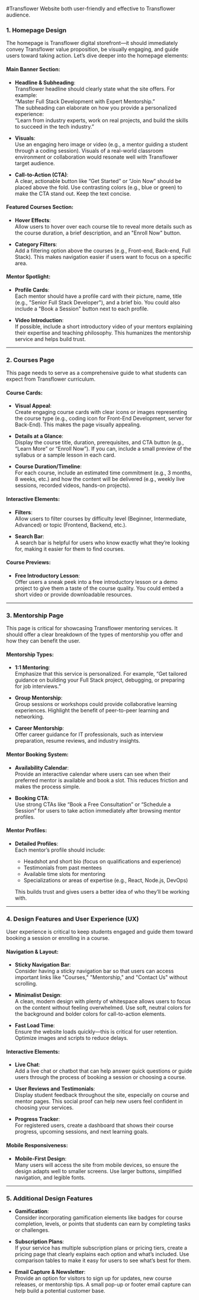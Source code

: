 #Transflower  Website both user-friendly and effective to Transflower audience.

### 1. **Homepage Design**  
The homepage is Transflower digital storefront—it should immediately convey Transflower value proposition, be visually engaging, and guide users toward taking action. Let’s dive deeper into the homepage elements:

#### **Main Banner Section**:
- **Headline & Subheading**:  
  Transflower headline should clearly state what the site offers. For example:  
  “Master Full Stack Development with Expert Mentorship.”  
  The subheading can elaborate on how you provide a personalized experience:  
  “Learn from industry experts, work on real projects, and build the skills to succeed in the tech industry.”
  
- **Visuals**:  
  Use an engaging hero image or video (e.g., a mentor guiding a student through a coding session). Visuals of a real-world classroom environment or collaboration would resonate well with Transflower target audience.

- **Call-to-Action (CTA)**:  
  A clear, actionable button like “Get Started” or “Join Now” should be placed above the fold. Use contrasting colors (e.g., blue or green) to make the CTA stand out. Keep the text concise.

#### **Featured Courses Section**:
- **Hover Effects**:  
  Allow users to hover over each course tile to reveal more details such as the course duration, a brief description, and an "Enroll Now" button.
  
- **Category Filters**:  
  Add a filtering option above the courses (e.g., Front-end, Back-end, Full Stack). This makes navigation easier if users want to focus on a specific area.

#### **Mentor Spotlight**:
- **Profile Cards**:  
  Each mentor should have a profile card with their picture, name, title (e.g., "Senior Full Stack Developer"), and a brief bio. You could also include a "Book a Session" button next to each profile.
  
- **Video Introduction**:  
  If possible, include a short introductory video of your mentors explaining their expertise and teaching philosophy. This humanizes the mentorship service and helps build trust.

---

### 2. **Courses Page**  
This page needs to serve as a comprehensive guide to what students can expect from Transflower curriculum.

#### **Course Cards**:
- **Visual Appeal**:  
  Create engaging course cards with clear icons or images representing the course type (e.g., coding icon for Front-End Development, server for Back-End). This makes the page visually appealing.
  
- **Details at a Glance**:  
  Display the course title, duration, prerequisites, and CTA button (e.g., “Learn More” or “Enroll Now”). If you can, include a small preview of the syllabus or a sample lesson in each card.
  
- **Course Duration/Timeline**:  
  For each course, include an estimated time commitment (e.g., 3 months, 8 weeks, etc.) and how the content will be delivered (e.g., weekly live sessions, recorded videos, hands-on projects).

#### **Interactive Elements**:
- **Filters**:  
  Allow users to filter courses by difficulty level (Beginner, Intermediate, Advanced) or topic (Frontend, Backend, etc.).
  
- **Search Bar**:  
  A search bar is helpful for users who know exactly what they’re looking for, making it easier for them to find courses.

#### **Course Previews**:
- **Free Introductory Lesson**:  
  Offer users a sneak peek into a free introductory lesson or a demo project to give them a taste of the course quality. You could embed a short video or provide downloadable resources.

---

### 3. **Mentorship Page**
This page is critical for showcasing Transflower mentoring services. It should offer a clear breakdown of the types of mentorship you offer and how they can benefit the user.

#### **Mentorship Types**:
- **1:1 Mentoring**:  
  Emphasize that this service is personalized. For example, “Get tailored guidance on building your Full Stack project, debugging, or preparing for job interviews.”

- **Group Mentorship**:  
  Group sessions or workshops could provide collaborative learning experiences. Highlight the benefit of peer-to-peer learning and networking.

- **Career Mentorship**:  
  Offer career guidance for IT professionals, such as interview preparation, resume reviews, and industry insights.

#### **Mentor Booking System**:
- **Availability Calendar**:  
  Provide an interactive calendar where users can see when their preferred mentor is available and book a slot. This reduces friction and makes the process simple.

- **Booking CTA**:  
  Use strong CTAs like “Book a Free Consultation” or “Schedule a Session” for users to take action immediately after browsing mentor profiles.

#### **Mentor Profiles**:
- **Detailed Profiles**:  
  Each mentor’s profile should include:
    - Headshot and short bio (focus on qualifications and experience)
    - Testimonials from past mentees
    - Available time slots for mentoring
    - Specializations or areas of expertise (e.g., React, Node.js, DevOps)
  
  This builds trust and gives users a better idea of who they’ll be working with.

---

### 4. **Design Features and User Experience (UX)**
User experience is critical to keep students engaged and guide them toward booking a session or enrolling in a course.

#### **Navigation & Layout**:
- **Sticky Navigation Bar**:  
  Consider having a sticky navigation bar so that users can access important links like "Courses," "Mentorship," and "Contact Us" without scrolling.

- **Minimalist Design**:  
  A clean, modern design with plenty of whitespace allows users to focus on the content without feeling overwhelmed. Use soft, neutral colors for the background and bolder colors for call-to-action elements.

- **Fast Load Time**:  
  Ensure the website loads quickly—this is critical for user retention. Optimize images and scripts to reduce delays.

#### **Interactive Elements**:
- **Live Chat**:  
  Add a live chat or chatbot that can help answer quick questions or guide users through the process of booking a session or choosing a course.

- **User Reviews and Testimonials**:  
  Display student feedback throughout the site, especially on course and mentor pages. This social proof can help new users feel confident in choosing your services.

- **Progress Tracker**:  
  For registered users, create a dashboard that shows their course progress, upcoming sessions, and next learning goals.

#### **Mobile Responsiveness**:
- **Mobile-First Design**:  
  Many users will access the site from mobile devices, so ensure the design adapts well to smaller screens. Use larger buttons, simplified navigation, and legible fonts.

---

### 5. **Additional Design Features**  
- **Gamification**:  
  Consider incorporating gamification elements like badges for course completion, levels, or points that students can earn by completing tasks or challenges.
  
- **Subscription Plans**:  
  If your service has multiple subscription plans or pricing tiers, create a pricing page that clearly explains each option and what’s included. Use comparison tables to make it easy for users to see what’s best for them.

- **Email Capture & Newsletter**:  
  Provide an option for visitors to sign up for updates, new course releases, or mentorship tips. A small pop-up or footer email capture can help build a potential customer base.
